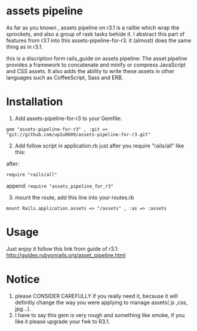 # assets pipeline
As far as you known , assets pipeline on r3.1 is a railtie which wrap the sprockets, and also a group of rask tasks behide it. I abstract this part of features from r3.1 into this assets-pipeline-for-r3. it (almost) does the same thing as in r3.1.

this is a discription form rails_guide on assets pipeline:
The asset pipeline provides a framework to concatenate and minify or compress JavaScript and CSS assets. It also adds the ability to write these assets in other languages such as CoffeeScript, Sass and ERB.

# Installation

1. Add assets-pipeline-for-r3 to your Gemfile:

`gem "assets-pipeline-for-r3" , :git => "git://github.com/up2u0609/assets-pipeline-for-r3.git"`

2. Add follow script in application.rb just after you require "rails/all" like this:

after:

`require "rails/all"`

append:
`require "assets_pipeline_for_r3"`

3. mount the route, add this line into your routes.rb

`mount Rails.application.assets => "/assets" , :as => :assets`



# Usage
  Just enjoy it follow this link from guide of r3.1: http://guides.rubyonrails.org/asset_pipeline.html

# Notice
  1. please CONSIDER CAREFULLY if you really need it, because it will definitly change the way you were applying to manage assets( js ,css, jpg...).
  2. I have to say this gem is very rough and something like smoke, if you like it please upgrade your fwk to R3.1.

